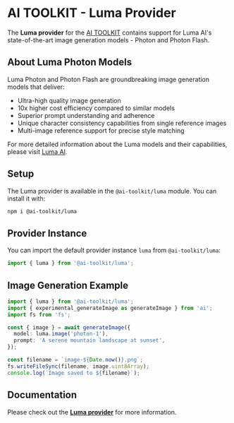 # AI TOOLKIT - Luma Provider

The **Luma provider** for the [AI TOOLKIT](https://sdk.khulnasoft.com/docs) contains support for Luma AI's state-of-the-art image generation models - Photon and Photon Flash.

## About Luma Photon Models

Luma Photon and Photon Flash are groundbreaking image generation models that deliver:

- Ultra-high quality image generation
- 10x higher cost efficiency compared to similar models
- Superior prompt understanding and adherence
- Unique character consistency capabilities from single reference images
- Multi-image reference support for precise style matching

For more detailed information about the Luma models and their capabilities, please visit [Luma AI](https://lumalabs.ai/).

## Setup

The Luma provider is available in the `@ai-toolkit/luma` module. You can install it with:

```bash
npm i @ai-toolkit/luma
```

## Provider Instance

You can import the default provider instance `luma` from `@ai-toolkit/luma`:

```ts
import { luma } from '@ai-toolkit/luma';
```

## Image Generation Example

```ts
import { luma } from '@ai-toolkit/luma';
import { experimental_generateImage as generateImage } from 'ai';
import fs from 'fs';

const { image } = await generateImage({
  model: luma.image('photon-1'),
  prompt: 'A serene mountain landscape at sunset',
});

const filename = `image-${Date.now()}.png`;
fs.writeFileSync(filename, image.uint8Array);
console.log(`Image saved to ${filename}`);
```

## Documentation

Please check out the **[Luma provider](https://sdk.khulnasoft.com/providers/ai-toolkit-providers/luma)** for more information.
